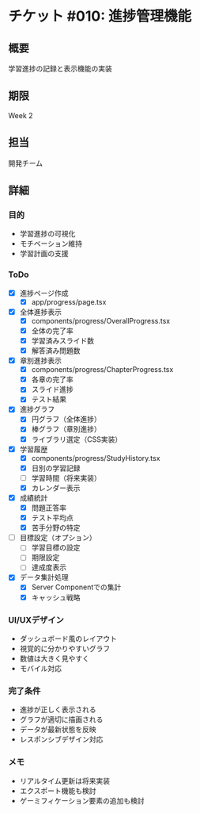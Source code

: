 # チケット #010: 進捗管理機能

## 概要
学習進捗の記録と表示機能の実装

## 期限
Week 2

## 担当
開発チーム

## 詳細

### 目的
- 学習進捗の可視化
- モチベーション維持
- 学習計画の支援

### ToDo
- [x] 進捗ページ作成
  - [x] app/progress/page.tsx
- [x] 全体進捗表示
  - [x] components/progress/OverallProgress.tsx
  - [x] 全体の完了率
  - [x] 学習済みスライド数
  - [x] 解答済み問題数
- [x] 章別進捗表示
  - [x] components/progress/ChapterProgress.tsx
  - [x] 各章の完了率
  - [x] スライド進捗
  - [x] テスト結果
- [x] 進捗グラフ
  - [x] 円グラフ（全体進捗）
  - [x] 棒グラフ（章別進捗）
  - [x] ライブラリ選定（CSS実装）
- [x] 学習履歴
  - [x] components/progress/StudyHistory.tsx
  - [x] 日別の学習記録
  - [ ] 学習時間（将来実装）
  - [x] カレンダー表示
- [x] 成績統計
  - [x] 問題正答率
  - [x] テスト平均点
  - [x] 苦手分野の特定
- [ ] 目標設定（オプション）
  - [ ] 学習目標の設定
  - [ ] 期限設定
  - [ ] 達成度表示
- [x] データ集計処理
  - [x] Server Componentでの集計
  - [x] キャッシュ戦略

### UI/UXデザイン
- ダッシュボード風のレイアウト
- 視覚的に分かりやすいグラフ
- 数値は大きく見やすく
- モバイル対応

### 完了条件
- 進捗が正しく表示される
- グラフが適切に描画される
- データが最新状態を反映
- レスポンシブデザイン対応

### メモ
- リアルタイム更新は将来実装
- エクスポート機能も検討
- ゲーミフィケーション要素の追加も検討
